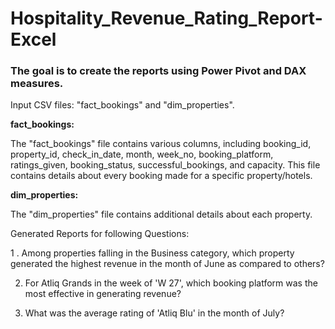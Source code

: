 # Hospitality_Revenue_Rating_Report-Excel

### The goal is to create the reports using Power Pivot and DAX measures.

Input CSV files: "fact_bookings" and "dim_properties".

**fact_bookings:**

The "fact_bookings" file contains various columns, including booking_id, property_id, check_in_date, month, week_no, booking_platform, ratings_given, booking_status, successful_bookings, and capacity. This file contains details about every booking made for a specific property/hotels.

**dim_properties:**

The "dim_properties" file contains additional details about each property.

Generated Reports for following Questions:

1 . Among properties falling in the Business category, which property generated the highest revenue in the month of June as compared to others?

2.	For Atliq Grands in the week of 'W 27', which booking platform was the most effective in generating revenue?

3.	What was the average rating of 'Atliq Blu' in the month of July?
